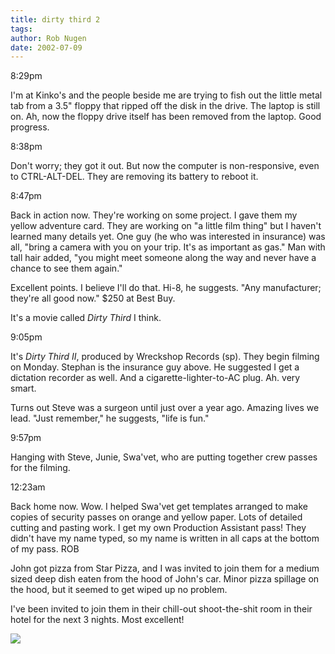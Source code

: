 ```yaml
---
title: dirty third 2
tags: 
author: Rob Nugen
date: 2002-07-09
---
```


<p class=date>8:29pm</p>

<p>I'm at Kinko's and the people beside me are trying to fish out the
little metal tab from a 3.5" floppy that ripped off the disk in the
drive.  The laptop is still on.  Ah, now the floppy drive itself has
been removed from the laptop.  Good progress.</p>

<p class=date>8:38pm</p>

<p>Don't worry; they got it out.  But now the computer is
non-responsive, even to CTRL-ALT-DEL.  They are removing its battery
to reboot it.</p>

<p class=date>8:47pm</p>

<p>Back in action now.  They're working on some project. I gave them
my yellow adventure card.  They are working on "a little film thing"
but I haven't learned many details yet.  One guy (he who was
interested in insurance) was all, "bring a camera with you on your
trip.  It's as important as gas."  Man with tall hair added, "you
might meet someone along the way and never have a chance to see them
again."</p>

<p>Excellent points.  I believe I'll do that.  Hi-8, he suggests.
"Any manufacturer; they're all good now."  $250 at Best Buy.</p>

<p>It's a movie called <em>Dirty Third</em> I think.</p>

<p class=date>9:05pm</p>

<p>It's <em>Dirty Third II</em>, produced by Wreckshop Records (sp).
They begin filming on Monday.  Stephan is the insurance guy above.  He
suggested I get a dictation recorder as well.  And a
cigarette-lighter-to-AC plug.  Ah. very smart.</p>

<p>Turns out Steve was a surgeon until just over a year ago.  Amazing
lives we lead.  "Just remember," he suggests, "life is fun."</p>

<p class=date>9:57pm</p>

<p>Hanging with Steve, Junie, Swa'vet, who are putting together crew
passes for the filming.</p>

<p class=date>12:23am</p>

<p>Back home now.  Wow.  I helped Swa'vet get templates arranged to
make copies of security passes on orange and yellow paper.  Lots of
detailed cutting and pasting work.  I get my own Production Assistant
pass!  They didn't have my name typed, so my name is written in all
caps at the bottom of my pass.  ROB</p>

<p>John got pizza from Star Pizza, and I was invited to join them for
a medium sized deep dish eaten from the hood of John's car.  Minor
pizza spillage on the hood, but it seemed to get wiped up no
problem.</p>

<p>I've been invited to join them in their chill-out shoot-the-shit
room in their hotel for the next 3 nights.  Most excellent!</p>

<p><img src="/images/rob/wL-ROB.gif"/></p>
